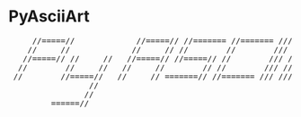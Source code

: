 PyAsciiArt
============

<pre>
     //=====//             //=====// //======= //======= /// ///  //=====// //=====//
    //     //             //     // //        //        /// ///  //     // //     //
   //=====// //     //   //=====// //=====// //        /// ///  //=====// //=====//
  //        //     //   //     //        // //        /// ///  //     // //\\\\
 //        //=====//   //     // =======// //======= /// ///  //     // //  \\\\
                 //
                //
         ======//
</pre>
